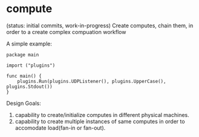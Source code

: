 compute
=======
(status: initial commits, work-in-progress)
Create computes, chain them, in order to a create complex compuation workflow

A simple example:
```
package main

import ("plugins")

func main() {
	plugins.Run(plugins.UDPListener(), plugins.UpperCase(), plugins.Stdout())
}
```

Design Goals:
1) capability to create/initialize computes in different physical machines.
2) capability to create multiple instances of same computes in order to accomodate load(fan-in or fan-out).
